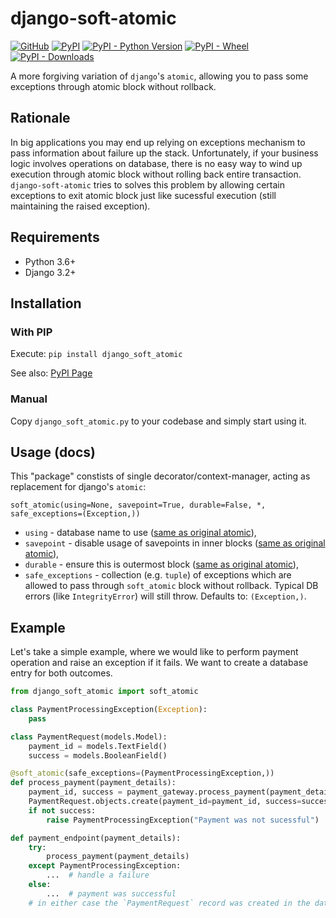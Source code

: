 # django-soft-atomic

[![GitHub](https://img.shields.io/github/license/maniek2332/django-soft-atomic)](https://github.com/maniek2332/django-soft-atomic/blob/master/LICENSE)
[![PyPI](https://img.shields.io/pypi/v/django_soft_atomic)](https://pypi.org/project/django_soft_atomic/)
[![PyPI - Python Version](https://img.shields.io/pypi/pyversions/django_soft_atomic)](https://pypi.org/project/django_soft_atomic/)
[![PyPI - Wheel](https://img.shields.io/pypi/wheel/django_soft_atomic)](https://pypi.org/project/django_soft_atomic/)
[![PyPI - Downloads](https://img.shields.io/pypi/dm/django_soft_atomic)](https://pypi.org/project/django_soft_atomic/)

A more forgiving variation of `django`'s `atomic`, allowing you to pass some
exceptions through atomic block without rollback.

## Rationale

In big applications you may end up relying on exceptions mechanism to pass information
about failure up the stack. Unfortunately, if your business logic involves operations on
database, there is no easy way to wind up execution through atomic block without
rolling back entire transaction. `django-soft-atomic` tries to solves this problem
by allowing certain exceptions to exit atomic block just like sucessful execution
(still maintaining the raised exception).

## Requirements

 * Python 3.6+
 * Django 3.2+

## Installation

### With PIP

Execute: `pip install django_soft_atomic`

See also: [PyPI Page](https://pypi.org/project/django_soft_atomic/)

### Manual

Copy `django_soft_atomic.py` to your codebase and simply start using it.

## Usage (docs)

This "package" constists of single decorator/context-manager, acting as replacement for django's `atomic`:

`soft_atomic(using=None, savepoint=True, durable=False, *, safe_exceptions=(Exception,))`

 * `using` - database name to use
   ([same as original atomic](https://docs.djangoproject.com/en/4.1/topics/db/transactions/#django.db.transaction.atomic)),
 * `savepoint` - disable usage of savepoints in inner blocks
   ([same as original atomic](https://docs.djangoproject.com/en/4.1/topics/db/transactions/#django.db.transaction.atomic)),
 * `durable` - ensure this is outermost block
   ([same as original atomic](https://docs.djangoproject.com/en/4.1/topics/db/transactions/#django.db.transaction.atomic)),
 * `safe_exceptions` - collection (e.g. `tuple`) of exceptions which are allowed to pass through `soft_atomic` block without rollback. Typical DB errors (like `IntegrityError`) will still throw. Defaults to: `(Exception,)`.

## Example

Let's take a simple example, where we would like to perform payment operation and raise an exception if it fails.
We want to create a database entry for both outcomes.

```python
from django_soft_atomic import soft_atomic

class PaymentProcessingException(Exception):
    pass

class PaymentRequest(models.Model):
    payment_id = models.TextField()
    success = models.BooleanField()

@soft_atomic(safe_exceptions=(PaymentProcessingException,))
def process_payment(payment_details):
    payment_id, success = payment_gateway.process_payment(payment_details)
    PaymentRequest.objects.create(payment_id=payment_id, success=success)
    if not success:
        raise PaymentProcessingException("Payment was not sucessful")

def payment_endpoint(payment_details):
    try:
        process_payment(payment_details)
    except PaymentProcessingException:
        ...  # handle a failure
    else:
        ...  # payment was successful
    # in either case the `PaymentRequest` record was created in the database
```
